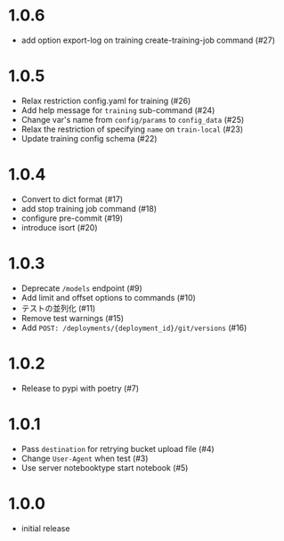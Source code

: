 # 1.0.6
- add option export-log on training create-training-job command (#27)

# 1.0.5
- Relax restriction config.yaml for training (#26)
- Add help message for `training` sub-command (#24)
- Change var's name from `config/params` to `config_data` (#25)
- Relax the restriction of specifying `name` on `train-local` (#23)
- Update training config schema (#22)

# 1.0.4
- Convert to dict format (#17)
- add stop training job command (#18)
- configure pre-commit (#19)
- introduce isort (#20)

# 1.0.3
- Deprecate `/models` endpoint (#9)
- Add limit and offset options to commands (#10)
- テストの並列化 (#11)
- Remove test warnings (#15)
- Add `POST: /deployments/{deployment_id}/git/versions` (#16)

# 1.0.2
- Release to pypi with poetry (#7)

# 1.0.1
- Pass `destination` for retrying bucket upload file (#4)
- Change `User-Agent` when test (#3)
- Use server notebooktype start notebook (#5)

# 1.0.0
- initial release
